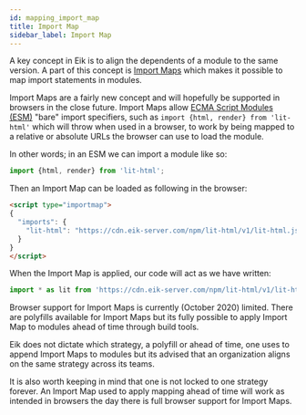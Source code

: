 ```yaml
---
id: mapping_import_map
title: Import Map
sidebar_label: Import Map
---
```


A key concept in Eik is to align the dependents of a module to the same version. A part of this concept is [Import Maps](https://github.com/WICG/import-maps) which makes it possible to map import statements in modules.

Import Maps are a fairly new concept and will hopefully be supported in browsers in the close future. Import Maps allow [ECMA Script Modules (ESM)](https://developer.mozilla.org/en-US/docs/Web/JavaScript/Guide/Modules) "bare" import specifiers, such as `import {html, render} from 'lit-html'` which will throw when used in a browser, to work by being mapped to a relative or absolute URLs the browser can use to load the module.

In other words; in an ESM we can import a module like so:

```js
import {html, render} from 'lit-html';
```

Then an Import Map can be loaded as following in the browser:

```html
<script type="importmap">
{
  "imports": {
    "lit-html": "https://cdn.eik-server.com/npm/lit-html/v1/lit-html.js",
  }
}
</script>
```

When the Import Map is applied, our code will act as we have written:

```js
import * as lit from 'https://cdn.eik-server.com/npm/lit-html/v1/lit-html.js'
```

Browser support for Import Maps is currently (October 2020) limited. There are polyfills available for Import Maps but its fully possible to apply Import Map to modules ahead of time through build tools. 

Eik does not dictate which strategy, a polyfill or ahead of time, one uses to append Import Maps to modules but its advised that an organization aligns on the same strategy across its teams.

It is also worth keeping in mind that one is not locked to one strategy forever. An Import Map used to apply mapping ahead of time will work as intended in browsers the day there is full browser support for Import Maps.
